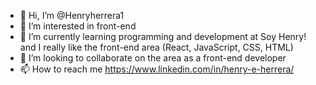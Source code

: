- 👋 Hi, I’m @Henryherrera1
- 👀 I’m interested in front-end
- 🌱 I’m currently learning programming and development at Soy Henry! and I really like the front-end area (React, JavaScript, CSS, HTML)
- 💞️ I’m looking to collaborate on the area as a front-end developer
- 📫 How to reach me https://www.linkedin.com/in/henry-e-herrera/

<!---
Henryherrera1/Henryherrera1 is a ✨ special ✨ repository because its `README.md` (this file) appears on your GitHub profile.
You can click the Preview link to take a look at your changes.
--->
